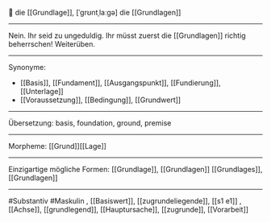 🔴 die [[Grundlage]], [ˈɡrʊntˌlaːɡə]
die [[Grundlagen]]

---
Nein. Ihr seid zu ungeduldig. Ihr müsst zuerst die [[Grundlagen]] richtig beherrschen! Weiterüben.

---
Synonyme:
- [[Basis]], [[Fundament]], [[Ausgangspunkt]], [[Fundierung]], [[Unterlage]]
- [[Voraussetzung]], [[Bedingung]], [[Grundwert]]

---
Übersetzung: basis, foundation, ground, premise

---
Morpheme:
[[Grund]][[Lage]]

---
Einzigartige mögliche Formen: 
[[Grundlage]], [[Grundlagen]]
[[Grundlages]], [[Grundlagen]]

---
#Substantiv #Maskulin
, [[Basiswert]], [[zugrundeliegende]], [[s1 e1]]
, [[Achse]], [[grundlegend]], [[Hauptursache]], [[zugrunde]], [[Vorarbeit]]